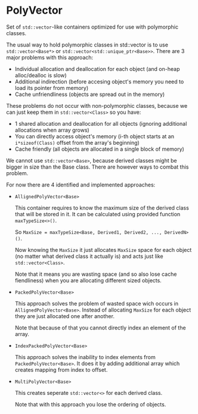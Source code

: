 # PolyVector

Set of ```std::vector```-like containers optimized for use with polymorphic classes.

The usual way to hold polymorphic classes in std::vector is to use ```std::vector<Base*>``` or ```std::vector<std::unique_ptr<Base>>```.
There are 3 major problems with this approach:
- Individual allocation and deallocation for each object (and on-heap alloc/dealloc is slow)
- Additional indirection (before accesing object's memory you need to load its pointer from memory)
- Cache unfriendliness (objects are spread out in the memory)

These problems do not occur with non-polymorphic classes, because we can just keep them in ```std::vector<Class>``` so you have:
- 1 shared allocation and deallocation for all objects (ignoring additional allocations when array grows)
- You can directly access object's memory (i-th object starts at an ```i*sizeof(Class)``` offset from the array's beginning)
- Cache friendly (all objects are allocated in a single block of memory)

We cannot use ```std::vector<Base>```, because derived classes might be bigger in size than the Base class. There are however ways to combat this problem.

For now there are 4 identified and implemented approaches:
- ```AllignedPolyVector<Base>```

  This container requires to know the maximum size of the derived class that will be stored in it. It can be calculated using provided function ```maxTypeSize<>()```.
  
  So ```MaxSize = maxTypeSize<Base, Derived1, Derived2, ..., DerivedN>()```. 
  
  Now knowing the ```MaxSize``` it just allocates ```MaxSize``` space for each object (no matter what derived class it actually is) and acts just like ```std::vector<Class>```.
  
  Note that it means you are wasting space (and so also lose cache fiendliness) when you are allocating different sized objects.
- ```PackedPolyVector<Base>```

  This approach solves the problem of wasted space wich occurs in ```AllignedPolyVector<Base>```. Instead of allocating ```MaxSize``` for each object they are just allocated one after another. 
  
  Note that because of that you cannot directly index an element of the array.
- ```IndexPackedPolyVector<Base>```

  This approach solves the inability to index elements from ```PackedPolyVector<Base>```. It does it by adding additional array which creates mapping from index to offset.
- ```MultiPolyVector<Base>```

  This creates seperate ```std::vector<>``` for each derived class.
  
  Note that with this approach you lose the ordering of objects.

